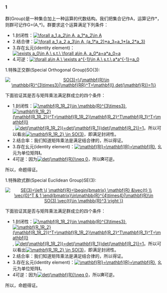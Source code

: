 #### 1
群(Group)是一种集合加上一种运算的代数结构。我们把集合记作A，运算记作*，则群可记作G=(A,*)。群要求这个运算满足下列条件：

* 1.封闭性：<a href="https://www.codecogs.com/eqnedit.php?latex=\forall&space;a_1,a_2\in&space;A,&space;a_1*a_2\in&space;A" target="_blank"><img src="https://latex.codecogs.com/gif.latex?\forall&space;a_1,a_2\in&space;A,&space;a_1*a_2\in&space;A" title="\forall a_1,a_2\in A, a_1*a_2\in A" /></a>
* 2.结合律：<a href="https://www.codecogs.com/eqnedit.php?latex=\forall&space;a_1,a_2,a_3\in&space;A,&space;(a_1*a_2)*a_3=a_1*(a_2*a_3)" target="_blank"><img src="https://latex.codecogs.com/gif.latex?\forall&space;a_1,a_2,a_3\in&space;A,&space;(a_1*a_2)*a_3=a_1*(a_2*a_3)" title="\forall a_1,a_2,a_3\in A, (a_1*a_2)*a_3=a_1*(a_2*a_3)" /></a>
* 3.存在幺元(identity element)：<a href="https://www.codecogs.com/eqnedit.php?latex=\exists&space;a_0\in&space;A,\&space;s.t.\&space;\forall&space;a\in&space;A,&space;a_0*a=a*a_0=a" target="_blank"><img src="https://latex.codecogs.com/gif.latex?\exists&space;a_0\in&space;A,\&space;s.t.\&space;\forall&space;a\in&space;A,&space;a_0*a=a*a_0=a" title="\exists a_0\in A,\ s.t.\ \forall a\in A, a_0*a=a*a_0=a" /></a>
* 4.可逆：<a href="https://www.codecogs.com/eqnedit.php?latex=\forall&space;a\in&space;A,\&space;\exists&space;a^{-1}\in&space;A,\&space;s.t.\&space;a*a^{-1}=a_0" target="_blank"><img src="https://latex.codecogs.com/gif.latex?\forall&space;a\in&space;A,\&space;\exists&space;a^{-1}\in&space;A,\&space;s.t.\&space;a*a^{-1}=a_0" title="\forall a\in A,\ \exists a^{-1}\in A,\ s.t.\ a*a^{-1}=a_0" /></a>

1.特殊正交群(Special Orthogonal Group)SO(3):

<p align="center">
<a href="https://www.codecogs.com/eqnedit.php?latex=SO(3)=\{\mathbf{R}\in&space;\mathbb{R}^{3\times3}|\mathbf{RR}^T=\mathbf{I},det(\mathbf{R})=1\}" target="_blank"><img src="https://latex.codecogs.com/gif.latex?SO(3)=\{\mathbf{R}\in&space;\mathbb{R}^{3\times3}|\mathbf{RR}^T=\mathbf{I},det(\mathbf{R})=1\}" title="SO(3)=\{\mathbf{R}\in \mathbb{R}^{3\times3}|\mathbf{RR}^T=\mathbf{I},det(\mathbf{R})=1\}" /></a>
</p>  

下面验证其是否与矩阵乘法满足群成立的四个条件：
* 1.封闭性：<a href="https://www.codecogs.com/eqnedit.php?latex=\mathbf{R_1R_2}\in&space;\mathbb{R}^{3\times3}" target="_blank"><img src="https://latex.codecogs.com/gif.latex?\mathbf{R_1R_2}\in&space;\mathbb{R}^{3\times3}" title="\mathbf{R_1R_2}\in \mathbb{R}^{3\times3}" /></a>, <a href="https://www.codecogs.com/eqnedit.php?latex=\mathbf{R_1R_2}(\mathbf{R_1R_2})^T=\mathbf{R_1R_2}\mathbf{R_2}^T\mathbf{R_1}^T=\mathbf{I}" target="_blank"><img src="https://latex.codecogs.com/gif.latex?\mathbf{R_1R_2}(\mathbf{R_1R_2})^T=\mathbf{R_1R_2}\mathbf{R_2}^T\mathbf{R_1}^T=\mathbf{I}" title="\mathbf{R_1R_2}(\mathbf{R_1R_2})^T=\mathbf{R_1R_2}\mathbf{R_2}^T\mathbf{R_1}^T=\mathbf{I}" /></a>, <a href="https://www.codecogs.com/eqnedit.php?latex=det(\mathbf{R_1R_2})=det(\mathbf{R_1})det(\mathbf{R_2})=1" target="_blank"><img src="https://latex.codecogs.com/gif.latex?det(\mathbf{R_1R_2})=det(\mathbf{R_1})det(\mathbf{R_2})=1" title="det(\mathbf{R_1R_2})=det(\mathbf{R_1})det(\mathbf{R_2})=1" /></a>。所以可以看出<a href="https://www.codecogs.com/eqnedit.php?latex=\mathbf{R_1R_2}&space;\in&space;SO(3)" target="_blank"><img src="https://latex.codecogs.com/gif.latex?\mathbf{R_1R_2}&space;\in&space;SO(3)" title="\mathbf{R_1R_2} \in SO(3)" /></a>，即满足封闭性。
* 2.结合率：我们知道矩阵乘法是满足结合律的，所以得证。
* 3.存在幺元(identity element)：<a href="https://www.codecogs.com/eqnedit.php?latex=\mathbf{RI}=\mathbf{IR}=\mathbf{R}" target="_blank"><img src="https://latex.codecogs.com/gif.latex?\mathbf{RI}=\mathbf{IR}=\mathbf{R}" title="\mathbf{RI}=\mathbf{IR}=\mathbf{R}" /></a>, 幺元为单位矩阵**I**。
* 4可逆：因为<a href="https://www.codecogs.com/eqnedit.php?latex=det(\mathbf{R})\neq&space;0" target="_blank"><img src="https://latex.codecogs.com/gif.latex?det(\mathbf{R})\neq&space;0" title="det(\mathbf{R})\neq 0" /></a>，所以**R**可逆。

所以，命题得证。


1.特殊欧式群(Special Euclidean Group)SE(3):

<p align="center">
<a href="https://www.codecogs.com/eqnedit.php?latex=SE(3)=\left&space;\{&space;\mathbf{R}=\begin{bmatrix}&space;\mathbf{R}&space;&\vec{t}&space;\\&space;\vec{0}^T&space;&&space;1&space;\end{bmatrix}\in\mathbb{R}^{4\times4}|\mathbf{R}\in&space;SO(3),\vec{t}\in&space;\mathbb{R}^3&space;\right&space;\}" target="_blank"><img src="https://latex.codecogs.com/gif.latex?SE(3)=\left&space;\{&space;\mathbf{R}=\begin{bmatrix}&space;\mathbf{R}&space;&\vec{t}&space;\\&space;\vec{0}^T&space;&&space;1&space;\end{bmatrix}\in\mathbb{R}^{4\times4}|\mathbf{R}\in&space;SO(3),\vec{t}\in&space;\mathbb{R}^3&space;\right&space;\}" title="SE(3)=\left \{ \mathbf{R}=\begin{bmatrix} \mathbf{R} &\vec{t} \\ \vec{0}^T & 1 \end{bmatrix}\in\mathbb{R}^{4\times4}|\mathbf{R}\in SO(3),\vec{t}\in \mathbb{R}^3 \right \}" /></a>
</p> 

下面验证其是否与矩阵乘法满足群成立的四个条件：
* 1.封闭性：<a href="https://www.codecogs.com/eqnedit.php?latex=\mathbf{R_1R_2}\in&space;\mathbb{R}^{3\times3}" target="_blank"><img src="https://latex.codecogs.com/gif.latex?\mathbf{R_1R_2}\in&space;\mathbb{R}^{3\times3}" title="\mathbf{R_1R_2}\in \mathbb{R}^{3\times3}" /></a>, <a href="https://www.codecogs.com/eqnedit.php?latex=\mathbf{R_1R_2}(\mathbf{R_1R_2})^T=\mathbf{R_1R_2}\mathbf{R_2}^T\mathbf{R_1}^T=\mathbf{I}" target="_blank"><img src="https://latex.codecogs.com/gif.latex?\mathbf{R_1R_2}(\mathbf{R_1R_2})^T=\mathbf{R_1R_2}\mathbf{R_2}^T\mathbf{R_1}^T=\mathbf{I}" title="\mathbf{R_1R_2}(\mathbf{R_1R_2})^T=\mathbf{R_1R_2}\mathbf{R_2}^T\mathbf{R_1}^T=\mathbf{I}" /></a>, <a href="https://www.codecogs.com/eqnedit.php?latex=det(\mathbf{R_1R_2})=det(\mathbf{R_1})det(\mathbf{R_2})=1" target="_blank"><img src="https://latex.codecogs.com/gif.latex?det(\mathbf{R_1R_2})=det(\mathbf{R_1})det(\mathbf{R_2})=1" title="det(\mathbf{R_1R_2})=det(\mathbf{R_1})det(\mathbf{R_2})=1" /></a>。所以可以看出<a href="https://www.codecogs.com/eqnedit.php?latex=\mathbf{R_1R_2}&space;\in&space;SO(3)" target="_blank"><img src="https://latex.codecogs.com/gif.latex?\mathbf{R_1R_2}&space;\in&space;SO(3)" title="\mathbf{R_1R_2} \in SO(3)" /></a>，即满足封闭性。
* 2.结合率：我们知道矩阵乘法是满足结合律的，所以得证。
* 3.存在幺元(identity element)：<a href="https://www.codecogs.com/eqnedit.php?latex=\mathbf{RI}=\mathbf{IR}=\mathbf{R}" target="_blank"><img src="https://latex.codecogs.com/gif.latex?\mathbf{RI}=\mathbf{IR}=\mathbf{R}" title="\mathbf{RI}=\mathbf{IR}=\mathbf{R}" /></a>, 幺元为单位矩阵**I**。
* 4可逆：因为<a href="https://www.codecogs.com/eqnedit.php?latex=det(\mathbf{R})\neq&space;0" target="_blank"><img src="https://latex.codecogs.com/gif.latex?det(\mathbf{R})\neq&space;0" title="det(\mathbf{R})\neq 0" /></a>，所以**R**可逆。

所以，命题得证。
